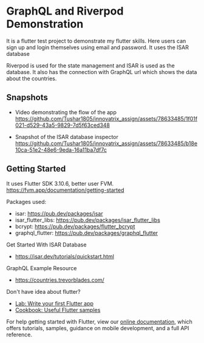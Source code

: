 # GraphQL and Riverpod Demonstration

It is a flutter test project to demonstrate my flutter skills. Here users can sign up and login themselves using email and password. It uses the ISAR database

Riverpod is used for the state management and ISAR is used as the database. It also has the connection with GraphQL url which shows the data about the countries.

## Snapshots
- Video demonstrating the flow of the app
  <https://github.com/Tushar1805/innovatrix_assign/assets/78633485/1f01f021-d529-43a5-9829-7d5f63ced348>

- Snapshot of the ISAR database inspector
<https://github.com/Tushar1805/innovatrix_assign/assets/78633485/b18e10ca-51e2-48e6-9eda-16a11ba7df7c>



## Getting Started

It uses Flutter SDK 3.10.6, better user FVM.
https://fvm.app/documentation/getting-started

Packages used:
- isar: https://pub.dev/packages/isar
- isar_flutter_libs: https://pub.dev/packages/isar_flutter_libs
- bcrypt: https://pub.dev/packages/flutter_bcrypt
- graphql_flutter: https://pub.dev/packages/graphql_flutter

Get Started With ISAR Database
- https://isar.dev/tutorials/quickstart.html

GraphQL Example Resource
- https://countries.trevorblades.com/

Don't have idea about flutter?

- [Lab: Write your first Flutter app](https://flutter.dev/docs/get-started/codelab)
- [Cookbook: Useful Flutter samples](https://flutter.dev/docs/cookbook)

For help getting started with Flutter, view our
[online documentation](https://flutter.dev/docs), which offers tutorials,
samples, guidance on mobile development, and a full API reference.
